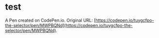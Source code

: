 # test

A Pen created on CodePen.io. Original URL: [https://codepen.io/tuygcfpo-the-selector/pen/MWPBQNd](https://codepen.io/tuygcfpo-the-selector/pen/MWPBQNd).


